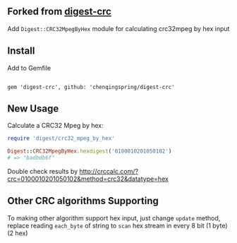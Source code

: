 ## Forked from [digest-crc](https://github.com/postmodern/digest-crc) 

Add `Digest::CRC32MpegByHex` module for calculating crc32mpeg by hex input

## Install

Add to Gemfile

```

gem 'digest-crc', github: 'chenqingspring/digest-crc'

```

## New Usage

Calculate a CRC32 Mpeg by hex:

```ruby
require 'digest/crc32_mpeg_by_hex'

Digest::CRC32MpegByHex.hexdigest('0100010201050102')
# => "badbdb6f"
```
Double check results by http://crccalc.com/?crc=0100010201050102&method=crc32&datatype=hex

## Other CRC algorithms Supporting

To making other algorithm support hex input, just change `update` method, replace reading `each_byte` of string to `scan` hex stream in every 8 bit (1 byte)(2 hex)
